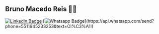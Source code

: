 <!--
**brunoreis-dev/brunoreis-dev** is a ✨ _special_ ✨ repository because its `README.md` (this file) appears on your GitHub profile.

Here are some ideas to get you started:

- 🔭 I’m currently working on ...
- 🌱 I’m currently learning ...
- 👯 I’m looking to collaborate on ...
- 🤔 I’m looking for help with ...
- 💬 Ask me about ...
- 📫 How to reach me: ...
- 😄 Pronouns: ...
- ⚡ Fun fact: ...
-->

## Bruno Macedo Reis :man_technologist:

[![Linkedin Badge](https://img.shields.io/badge/LinkedIn-0077B5?style=for-the-badge&logo=linkedin&logoColor=white=https://www.linkedin.com/in/bruno-reis-9a937b189/)](https://www.linkedin.com/in/bruno-reis-9a937b189/)
[![Whatsapp Badge](https://img.shields.io/badge/WhatsApp-25D366?style=for-the-badge&logo=whatsapp&logoColor=white=https://api.whatsapp.com/send?phone=5511945233253&text=Ol%C3%A1!)](https://api.whatsapp.com/send?phone=5511945233253&text=Ol%C3%A1!)
